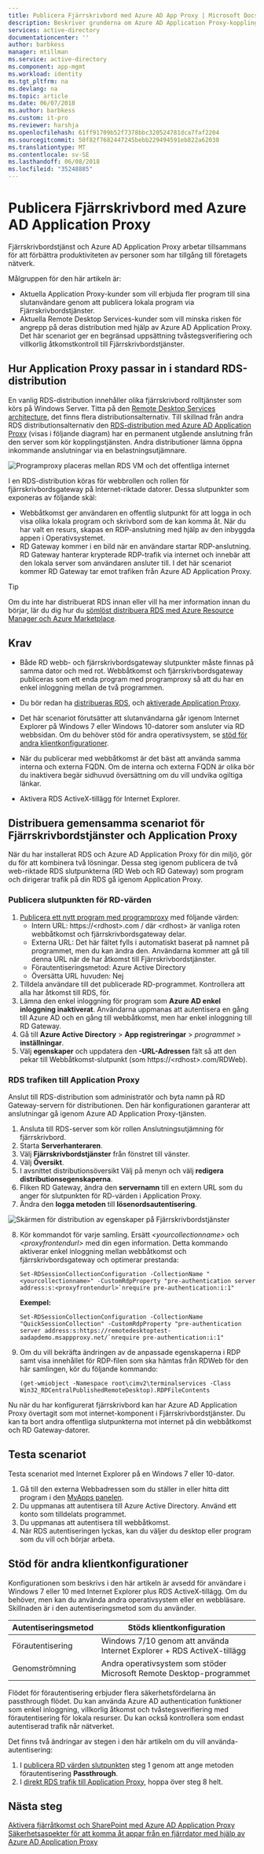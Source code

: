 ```yaml
---
title: Publicera Fjärrskrivbord med Azure AD App Proxy | Microsoft Docs
description: Beskriver grunderna om Azure AD Application Proxy-kopplingar.
services: active-directory
documentationcenter: ''
author: barbkess
manager: mtillman
ms.service: active-directory
ms.component: app-mgmt
ms.workload: identity
ms.tgt_pltfrm: na
ms.devlang: na
ms.topic: article
ms.date: 06/07/2018
ms.author: barbkess
ms.custom: it-pro
ms.reviewer: harshja
ms.openlocfilehash: 61ff91709b52f7378bbc320524781dca7faf2204
ms.sourcegitcommit: 50f82f7682447245bebb229494591eb822a62038
ms.translationtype: MT
ms.contentlocale: sv-SE
ms.lasthandoff: 06/08/2018
ms.locfileid: "35248885"
---
```

# <a name="publish-remote-desktop-with-azure-ad-application-proxy"></a>Publicera Fjärrskrivbord med Azure AD Application Proxy

Fjärrskrivbordstjänst och Azure AD Application Proxy arbetar tillsammans för att förbättra produktiviteten av personer som har tillgång till företagets nätverk. 

Målgruppen för den här artikeln är:
- Aktuella Application Proxy-kunder som vill erbjuda fler program till sina slutanvändare genom att publicera lokala program via Fjärrskrivbordstjänster.
- Aktuella Remote Desktop Services-kunder som vill minska risken för angrepp på deras distribution med hjälp av Azure AD Application Proxy. Det här scenariot ger en begränsad uppsättning tvåstegsverifiering och villkorlig åtkomstkontroll till Fjärrskrivbordstjänster.

## <a name="how-application-proxy-fits-in-the-standard-rds-deployment"></a>Hur Application Proxy passar in i standard RDS-distribution

En vanlig RDS-distribution innehåller olika fjärrskrivbord rolltjänster som körs på Windows Server. Titta på den [Remote Desktop Services architecture](https://technet.microsoft.com/windows-server-docs/compute/remote-desktop-services/desktop-hosting-logical-architecture), det finns flera distributionsalternativ. Till skillnad från andra RDS distributionsalternativ den [RDS-distribution med Azure AD Application Proxy](https://technet.microsoft.com/windows-server-docs/compute/remote-desktop-services/desktop-hosting-logical-architecture) (visas i följande diagram) har en permanent utgående anslutning från den server som kör kopplingstjänsten. Andra distributioner lämna öppna inkommande anslutningar via en belastningsutjämnare.

![Programproxy placeras mellan RDS VM och det offentliga internet](./media/application-proxy-integrate-with-remote-desktop-services/rds-with-app-proxy.png)

I en RDS-distribution köras för webbrollen och rollen för fjärrskrivbordsgateway på Internet-riktade datorer. Dessa slutpunkter som exponeras av följande skäl:
- Webbåtkomst ger användaren en offentlig slutpunkt för att logga in och visa olika lokala program och skrivbord som de kan komma åt. När du har valt en resurs, skapas en RDP-anslutning med hjälp av den inbyggda appen i Operativsystemet.
- RD Gateway kommer i en bild när en användare startar RDP-anslutning. RD Gateway hanterar krypterade RDP-trafik via internet och innebär att den lokala server som användaren ansluter till. I det här scenariot kommer RD Gateway tar emot trafiken från Azure AD Application Proxy.

>[!TIP]
>Om du inte har distribuerat RDS innan eller vill ha mer information innan du börjar, lär du dig hur du [sömlöst distribuera RDS med Azure Resource Manager och Azure Marketplace](https://technet.microsoft.com/windows-server-docs/compute/remote-desktop-services/rds-in-azure).

## <a name="requirements"></a>Krav

- Både RD webb- och fjärrskrivbordsgateway slutpunkter måste finnas på samma dator och med rot. Webbåtkomst och fjärrskrivbordsgateway publiceras som ett enda program med programproxy så att du har en enkel inloggning mellan de två programmen.

- Du bör redan ha [distribueras RDS](https://technet.microsoft.com/windows-server-docs/compute/remote-desktop-services/rds-in-azure), och [aktiverade Application Proxy](application-proxy-enable.md).

- Det här scenariot förutsätter att slutanvändarna går igenom Internet Explorer på Windows 7 eller Windows 10-datorer som ansluter via RD webbsidan. Om du behöver stöd för andra operativsystem, se [stöd för andra klientkonfigurationer](#support-for-other-client-configurations).

- När du publicerar med webbåtkomst är det bäst att använda samma interna och externa FQDN. Om de interna och externa FQDN är olika bör du inaktivera begär sidhuvud översättning om du vill undvika ogiltiga länkar. 

- Aktivera RDS ActiveX-tillägg för Internet Explorer.

## <a name="deploy-the-joint-rds-and-application-proxy-scenario"></a>Distribuera gemensamma scenariot för Fjärrskrivbordstjänster och Application Proxy

När du har installerat RDS och Azure AD Application Proxy för din miljö, gör du för att kombinera två lösningar. Dessa steg igenom publicera de två web-riktade RDS slutpunkterna (RD Web och RD Gateway) som program och dirigerar trafik på din RDS gå igenom Application Proxy.

### <a name="publish-the-rd-host-endpoint"></a>Publicera slutpunkten för RD-värden

1. [Publicera ett nytt program med programproxy](application-proxy-publish-azure-portal.md) med följande värden:
   - Intern URL: https://\<rdhost\>.com / där \<rdhost\> är vanliga roten webbåtkomst och fjärrskrivbordsgateway delar.
   - Externa URL: Det här fältet fylls i automatiskt baserat på namnet på programmet, men du kan ändra den. Användarna kommer att gå till denna URL när de har åtkomst till Fjärrskrivbordstjänster.
   - Förautentiseringsmetod: Azure Active Directory
   - Översätta URL huvuden: Nej
2. Tilldela användare till det publicerade RD-programmet. Kontrollera att alla har åtkomst till RDS, för.
3. Lämna den enkel inloggning för program som **Azure AD enkel inloggning inaktiverat**. Användarna uppmanas att autentisera en gång till Azure AD och en gång till webbåtkomst, men har enkel inloggning till RD Gateway.
4. Gå till **Azure Active Directory** > **App registreringar** > *programmet* > **inställningar**.
5. Välj **egenskaper** och uppdatera den **-URL-Adressen** fält så att den pekar till Webbåtkomst-slutpunkt (som https://\<rdhost\>.com/RDWeb).

### <a name="direct-rds-traffic-to-application-proxy"></a>RDS trafiken till Application Proxy

Anslut till RDS-distribution som administratör och byta namn på RD Gateway-servern för distributionen. Den här konfigurationen garanterar att anslutningar gå igenom Azure AD Application Proxy-tjänsten.

1. Ansluta till RDS-server som kör rollen Anslutningsutjämning för fjärrskrivbord.
2. Starta **Serverhanteraren**.
3. Välj **Fjärrskrivbordstjänster** från fönstret till vänster.
4. Välj **Översikt**.
5. I avsnittet distributionsöversikt Välj på menyn och välj **redigera distributionsegenskaperna**.
6. Fliken RD Gateway, ändra den **servernamn** till en extern URL som du anger för slutpunkten för RD-värden i Application Proxy.
7. Ändra den **logga metoden** till **lösenordsautentisering**.

  ![Skärmen för distribution av egenskaper på Fjärrskrivbordstjänster](./media/application-proxy-integrate-with-remote-desktop-services/rds-deployment-properties.png)

8. Kör kommandot för varje samling. Ersätt *\<yourcollectionname\>* och *\<proxyfrontendurl\>* med din egen information. Detta kommando aktiverar enkel inloggning mellan webbåtkomst och fjärrskrivbordsgateway och optimerar prestanda:

   ```
   Set-RDSessionCollectionConfiguration -CollectionName "<yourcollectionname>" -CustomRdpProperty "pre-authentication server address:s:<proxyfrontendurl>`nrequire pre-authentication:i:1"
   ```

   **Exempel:**
   ```
   Set-RDSessionCollectionConfiguration -CollectionName "QuickSessionCollection" -CustomRdpProperty "pre-authentication server address:s:https://remotedesktoptest-aadapdemo.msappproxy.net/`nrequire pre-authentication:i:1"
   ```

9. Om du vill bekräfta ändringen av de anpassade egenskaperna i RDP samt visa innehållet för RDP-filen som ska hämtas från RDWeb för den här samlingen, kör du följande kommando:
    ```
    (get-wmiobject -Namespace root\cimv2\terminalservices -Class Win32_RDCentralPublishedRemoteDesktop).RDPFileContents
    ```

Nu när du har konfigurerat fjärrskrivbord kan har Azure AD Application Proxy övertagit som mot internet-komponent i Fjärrskrivbordstjänster. Du kan ta bort andra offentliga slutpunkterna mot internet på din webbåtkomst och RD Gateway-datorer.

## <a name="test-the-scenario"></a>Testa scenariot

Testa scenariot med Internet Explorer på en Windows 7 eller 10-dator.

1. Gå till den externa Webbadressen som du ställer in eller hitta ditt program i den [MyApps panelen](https://myapps.microsoft.com).
2. Du uppmanas att autentisera till Azure Active Directory. Använd ett konto som tilldelats programmet.
3. Du uppmanas att autentisera till webbåtkomst.
4. När RDS autentiseringen lyckas, kan du väljer du desktop eller program som du vill och börjar arbeta.

## <a name="support-for-other-client-configurations"></a>Stöd för andra klientkonfigurationer

Konfigurationen som beskrivs i den här artikeln är avsedd för användare i Windows 7 eller 10 med Internet Explorer plus RDS ActiveX-tillägg. Om du behöver, men kan du använda andra operativsystem eller en webbläsare. Skillnaden är i den autentiseringsmetod som du använder.

| Autentiseringsmetod | Stöds klientkonfiguration |
| --------------------- | ------------------------------ |
| Förautentisering    | Windows 7/10 genom att använda Internet Explorer + RDS ActiveX-tillägg |
| Genomströmning | Andra operativsystem som stöder Microsoft Remote Desktop-programmet |

Flödet för förautentisering erbjuder flera säkerhetsfördelarna än passthrough flödet. Du kan använda Azure AD authentication funktioner som enkel inloggning, villkorlig åtkomst och tvåstegsverifiering med förautentisering för lokala resurser. Du kan också kontrollera som endast autentiserad trafik når nätverket.

Det finns två ändringar av stegen i den här artikeln om du vill använda-autentisering:
1. I [publicera RD värden slutpunkten](#publish-the-rd-host-endpoint) steg 1 genom att ange metoden förautentisering **Passthrough**.
2. I [direkt RDS trafik till Application Proxy](#direct-rds-traffic-to-application-proxy), hoppa över steg 8 helt.

## <a name="next-steps"></a>Nästa steg

[Aktivera fjärråtkomst och SharePoint med Azure AD Application Proxy](application-proxy-integrate-with-sharepoint-server.md)  
[Säkerhetsaspekter för att komma åt appar från en fjärrdator med hjälp av Azure AD Application Proxy](application-proxy-security.md)
